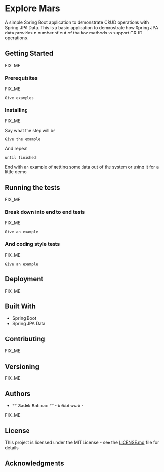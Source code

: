
# Explore Mars

A simple Spring Boot application to demonstrate CRUD operations with Spring JPA Data. This is a basic application to  demnostrate how Spring JPA data provides n number of out of the box methods to support CRUD operations.    

## Getting Started

FIX_ME

### Prerequisites

FIX_ME

```
Give examples
```

### Installing

FIX_ME

Say what the step will be

```
Give the example
```

And repeat

```
until finished
```

End with an example of getting some data out of the system or using it for a little demo

## Running the tests

FIX_ME

### Break down into end to end tests

FIX_ME

```
Give an example
```

### And coding style tests

FIX_ME

```
Give an example
```

## Deployment

FIX_ME

## Built With

* Spring Boot
* Spring JPA Data


## Contributing

FIX_ME

## Versioning

FIX_ME

## Authors

* ** Sadek Rahman ** - *Initial work* - 

FIX_ME

## License

This project is licensed under the MIT License - see the [LICENSE.md](LICENSE.md) file for details

## Acknowledgments


